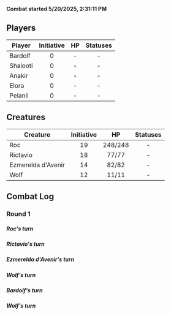 **Combat started 5/20/2025, 2:31:11 PM**


## Players
| Player | Initiative | HP | Statuses |
| --- | :-: | :-: | :-: |
| Bardolf | 0 | - | - |
| Shalooti | 0 | - | - |
| Anakir | 0 | - | - |
| Elora | 0 | - | - |
| Pelanil | 0 | - | - |
## Creatures
| Creature | Initiative  | HP | Statuses |
| --- | :-: | :-: | :-: |
| Roc | 19 | 248/248 | - |
| Rictavio | 18 | 77/77 | - |
| Ezmerelda d'Avenir | 14 | 82/82 | - |
| Wolf | 12 | 11/11 | - |


## Combat Log

### Round 1

##### Roc's turn
##### Rictavio's turn
##### Ezmerelda d'Avenir's turn
##### Wolf's turn
##### Bardolf's turn
##### Wolf's turn
